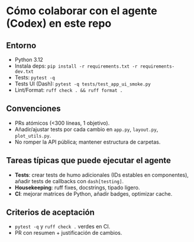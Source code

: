 # Cómo colaborar con el agente (Codex) en este repo

## Entorno
- Python 3.12
- Instala deps: `pip install -r requirements.txt -r requirements-dev.txt`
- Tests: `pytest -q`
- Tests UI (Dash): `pytest -q tests/test_app_ui_smoke.py`
- Lint/Format: `ruff check . && ruff format .`

## Convenciones
- PRs atómicos (<300 líneas, 1 objetivo).
- Añadir/ajustar tests por cada cambio en `app.py`, `layout.py`, `plot_utils.py`.
- No romper la API pública; mantener estructura de carpetas.

## Tareas típicas que puede ejecutar el agente
- **Tests**: crear tests de humo adicionales (IDs estables en componentes), añadir tests de callbacks con `dash[testing]`.
- **Housekeeping**: ruff fixes, docstrings, tipado ligero.
- **CI**: mejorar matrices de Python, añadir badges, optimizar cache.

## Criterios de aceptación
- `pytest -q` y `ruff check .` verdes en CI.
- PR con resumen + justificación de cambios.
